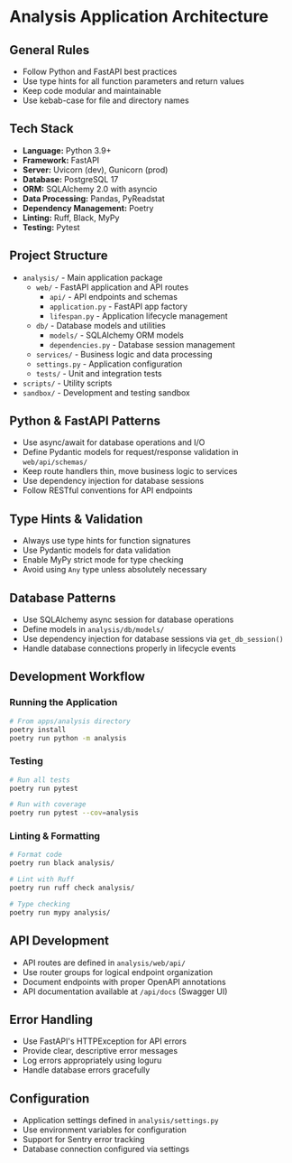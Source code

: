 # Analysis Application Architecture

## General Rules

- Follow Python and FastAPI best practices
- Use type hints for all function parameters and return values
- Keep code modular and maintainable
- Use kebab-case for file and directory names

## Tech Stack

- **Language:** Python 3.9+
- **Framework:** FastAPI
- **Server:** Uvicorn (dev), Gunicorn (prod)
- **Database:** PostgreSQL 17
- **ORM:** SQLAlchemy 2.0 with asyncio
- **Data Processing:** Pandas, PyReadstat
- **Dependency Management:** Poetry
- **Linting:** Ruff, Black, MyPy
- **Testing:** Pytest

## Project Structure

- `analysis/` - Main application package
  - `web/` - FastAPI application and API routes
    - `api/` - API endpoints and schemas
    - `application.py` - FastAPI app factory
    - `lifespan.py` - Application lifecycle management
  - `db/` - Database models and utilities
    - `models/` - SQLAlchemy ORM models
    - `dependencies.py` - Database session management
  - `services/` - Business logic and data processing
  - `settings.py` - Application configuration
  - `tests/` - Unit and integration tests
- `scripts/` - Utility scripts
- `sandbox/` - Development and testing sandbox

## Python & FastAPI Patterns

- Use async/await for database operations and I/O
- Define Pydantic models for request/response validation in `web/api/schemas/`
- Keep route handlers thin, move business logic to services
- Use dependency injection for database sessions
- Follow RESTful conventions for API endpoints

## Type Hints & Validation

- Always use type hints for function signatures
- Use Pydantic models for data validation
- Enable MyPy strict mode for type checking
- Avoid using `Any` type unless absolutely necessary

## Database Patterns

- Use SQLAlchemy async session for database operations
- Define models in `analysis/db/models/`
- Use dependency injection for database sessions via `get_db_session()`
- Handle database connections properly in lifecycle events

## Development Workflow

### Running the Application

```bash
# From apps/analysis directory
poetry install
poetry run python -m analysis
```

### Testing

```bash
# Run all tests
poetry run pytest

# Run with coverage
poetry run pytest --cov=analysis
```

### Linting & Formatting

```bash
# Format code
poetry run black analysis/

# Lint with Ruff
poetry run ruff check analysis/

# Type checking
poetry run mypy analysis/
```

## API Development

- API routes are defined in `analysis/web/api/`
- Use router groups for logical endpoint organization
- Document endpoints with proper OpenAPI annotations
- API documentation available at `/api/docs` (Swagger UI)

## Error Handling

- Use FastAPI's HTTPException for API errors
- Provide clear, descriptive error messages
- Log errors appropriately using loguru
- Handle database errors gracefully

## Configuration

- Application settings defined in `analysis/settings.py`
- Use environment variables for configuration
- Support for Sentry error tracking
- Database connection configured via settings
